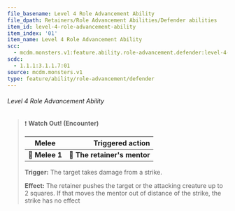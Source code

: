 ```yaml
---
file_basename: Level 4 Role Advancement Ability
file_dpath: Retainers/Role Advancement Abilities/Defender abilities
item_id: level-4-role-advancement-ability
item_index: '01'
item_name: Level 4 Role Advancement Ability
scc:
  - mcdm.monsters.v1:feature.ability.role-advancement.defender:level-4-role-advancement-ability
scdc:
  - 1.1.1:3.1.1.7:01
source: mcdm.monsters.v1
type: feature/ability/role-advancement/defender
---
```


###### Level 4 Role Advancement Ability

> ❗️ **Watch Out! (Encounter)**
>
> | **Melee**      |         **Triggered action** |
> | -------------- | ---------------------------: |
> | **📏 Melee 1** | **🎯 The retainer's mentor** |
>
> **Trigger:** The target takes damage from a strike.
>
> **Effect:** The retainer pushes the target or the attacking creature up to 2 squares. If that moves the mentor out of distance of the strike, the strike has no effect
